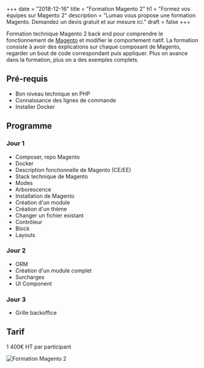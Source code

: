 +++
date = "2018-12-16"
title = "Formation Magento 2"
h1 = "Formez vos équipes sur Magento 2"
description = "Lumao vous propose une formation Magento. Demandez un devis gratuit et sur mesure ici."
draft = false
+++

Formation technique Magento 2 back end pour comprendre le fonctionnement de [Magento](/ecommerce/cms/magento/) et modifier le comportement natif. La
formation consiste à avoir des explications sur chaque composant de Magento, regarder un bout de code correspondant puis
appliquer. Plus on avance dans la formation, plus on a des exemples complets.

## Pré-requis

- Bon niveau technique en PHP
- Connaissance des lignes de commande
- Installer Docker

## Programme

### Jour 1

- Composer, repo Magento
- Docker
- Description fonctionnelle de Magento (CE/EE)
- Stack technique de Magento
- Modes 
- Arborescence
- Installation de Magento
- Création d'un module
- Création d'un thème
- Changer un fichier existant
- Contrôleur
- Block
- Layouts

### Jour 2

- ORM
- Création d'un module complet
- Surcharges
- UI Component

### Jour 3

- Grille backoffice

## Tarif

1 400€ HT par participant

<img class="animate zoomIn margin-auto" src="/images/logo-formation.png" alt="Formation Magento 2" />